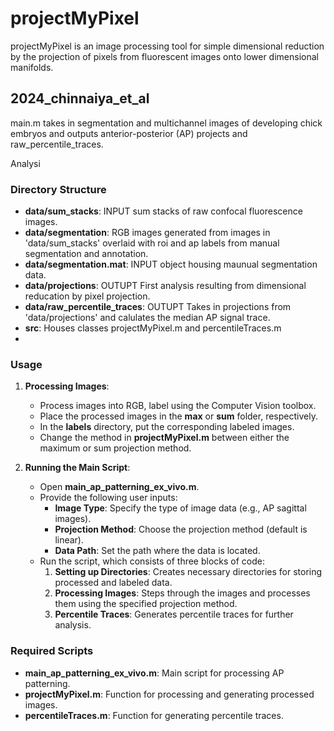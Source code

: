 # projectMyPixel

projectMyPixel is an image processing tool for simple dimensional reduction by the projection of pixels from fluorescent images onto lower dimensional manifolds.


## 2024_chinnaiya_et_al

main.m takes in segmentation and multichannel images of developing chick embryos and outputs anterior-posterior (AP) projects and raw_percentile_traces.

Analysi

### Directory Structure

- **data/sum_stacks**: INPUT sum stacks of raw confocal fluorescence images.
- **data/segmentation**: RGB images generated from images in 'data/sum_stacks' overlaid with roi and ap labels from manual segmentation and annotation.
- **data/segmentation.mat**: INPUT object housing maunual segmentation data.
- **data/projections**: OUTUPT First analysis resulting from dimensional reducation by pixel projection.
- **data/raw_percentile_traces**: OUTUPT Takes in projections from 'data/projections' and calulates the median AP signal trace.
- **src**: Houses classes projectMyPixel.m and percentileTraces.m
-
### Usage

1. **Processing Images**:
   - Process images into RGB, label using the Computer Vision toolbox.
   - Place the processed images in the **max** or **sum** folder, respectively.
   - In the **labels** directory, put the corresponding labeled images.
   - Change the method in **projectMyPixel.m** between either the maximum or sum projection method.

2. **Running the Main Script**:
   - Open **main_ap_patterning_ex_vivo.m**.
   - Provide the following user inputs:
     - **Image Type**: Specify the type of image data (e.g., AP sagittal images).
     - **Projection Method**: Choose the projection method (default is linear).
     - **Data Path**: Set the path where the data is located.
   - Run the script, which consists of three blocks of code:
     1. **Setting up Directories**: Creates necessary directories for storing processed and labeled data.
     2. **Processing Images**: Steps through the images and processes them using the specified projection method.
     3. **Percentile Traces**: Generates percentile traces for further analysis.

### Required Scripts

- **main_ap_patterning_ex_vivo.m**: Main script for processing AP patterning.
- **projectMyPixel.m**: Function for processing and generating processed images.
- **percentileTraces.m**: Function for generating percentile traces.

